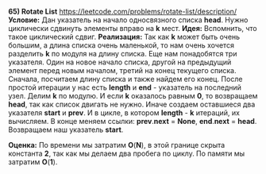 **65) Rotate List**
https://leetcode.com/problems/rotate-list/description/
**Условие:**
Дан указатель на начало односвязного списка **head**. Нужно циклически сдвинуть элементы вправо на **k** мест.
**Идея:**
Вспомнить, что такое циклический сдвиг.
**Реализация:**
    Так как **k** может быть очень большим, а длина списка очень маленькой, то нам очень хочется разделить **k** по модуля на длину списка. Еще нам понадобятся три указателя. Один на новое начало списка, другой на предыдущий элемент перед новым началом, третий на конец текущего списка.
    Сначала, посчитаем длину списка и также найдем его конец. После простой итерации у нас есть **length** и **end** - указатель на последний узел.
    Делим **k** по модулю. И если **k** оказалось равным **0**, то возвращаем **head**, так как список двигать не нужно.
    Иначе создаем оставшиеся два указателя **start** и **prev**. И в цикле, в котором **length** - **k** итераций, их вычисляем.
    В конце меняем ссылки: **prev**.**next** = **None**, **end**.**next** = **head**.
    Возвращаем наш указатель **start**.

**Оценка:**
    По времени мы затратим **O**(**N**), в этой границе скрыта константа **2**, так как мы делаем два пробега по циклу. По памяти мы затратим **O**(**1**).
